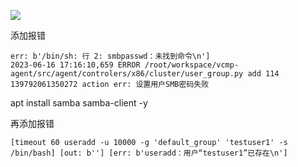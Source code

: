 ![](https://gitee.com/hxc8/images6/raw/master/img/202407182354241.jpg)

添加报错

```
err: b'/bin/sh: 行 2: smbpasswd：未找到命令\n']
2023-06-16 17:16:10,659 ERROR /root/workspace/vcmp-agent/src/agent/controlers/x86/cluster/user_group.py add 114 139792061350272 action err: 设置用户SMB密码失败

```

apt install samba samba-client -y

再添加报错

```
[timeout 60 useradd -u 10000 -g 'default_group' 'testuser1' -s /bin/bash] [out: b''] [err: b'useradd：用户“testuser1”已存在\n']

```